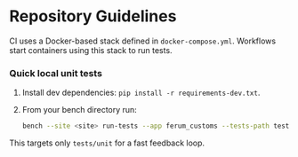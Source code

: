 # Repository Guidelines

CI uses a Docker-based stack defined in `docker-compose.yml`. Workflows start containers using this stack to run tests.

### Quick local unit tests

1. Install dev dependencies: `pip install -r requirements-dev.txt`.
2. From your bench directory run:

   ```bash
   bench --site <site> run-tests --app ferum_customs --tests-path tests/unit
   ```

This targets only `tests/unit` for a fast feedback loop.
